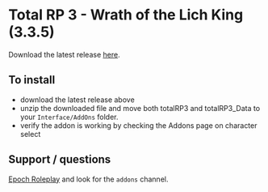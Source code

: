 # Total RP 3 - Wrath of the Lich King (3.3.5)

Download the latest release [here](https://github.com/joyvanderveeken/Total-RP-3-WotLK/releases/latest).

</div>

## To install

- download the latest release above
- unzip the downloaded file and move both totalRP3 and totalRP3_Data to your `Interface/AddOns` folder.
- verify the addon is working by checking the Addons page on character select

## Support / questions

[Epoch Roleplay](https://discord.gg/UfWG4rT3) and look for the `addons` channel.